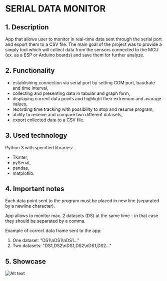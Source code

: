 # SERIAL DATA MONITOR

## 1. Description
App that allows user to monitor in real-time data sent through the serial port and export them to a CSV file. The main goal of the project was to provide a simply tool which will collect data from the sensors connected to the MCU (ex. as a ESP or Arduino boards) and save them for further analyze. 

## 2. Functionality
* establishing connection via serial port by setting COM port, baudrate and time interval,
* collecting and presenting data in tabular and graph form,
* displaying current data points and highlight their extremum and avarage values,
* recording time tracking with possibility to stop and resume program,
* ability to receive and compare two different datasets,
* export collected data to a CSV file.

## 3. Used technology
Python 3 with specified libraries:  
* Tkinter,  
* pySerial,  
* pandas,  
* matplotlib.

## 4. Important notes
Each data point sent to the program must be placed in new line (separated by a newline character).

App allows to monitor max. 2 datasets (DS) at the same time - in that case they should be separated by a comma.

Example of correct data frame sent to the app:
1) One dataset: "DS1\\nDS1\\nDS1..."
2) Two datasets: "DS1,DS2\\nDS1,DS2\\nDS1,DS2..."

## 5. Showcase
![Alt text](Images/GIF/SDM_GIF.gif)